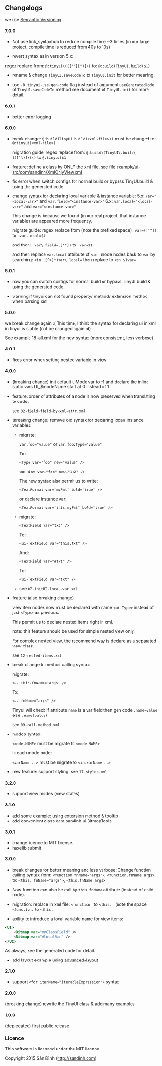 ## Changelogs
we use [Semantic Versioning](http://semver.org/)

#### 7.0.0
+ Not use tink_syntaxhub to reduce compile time ~3 times
    (in our large project, compile time is reduced from 40s to 10s)

+ revert syntax as in version 5.x:

regex replace from:
`@:tinyui\((['"][^)]+)`
to:
`@:build(TinyUI.build($1)`

+ rename & change `TinyUI.saveCodeTo` to `TinyUI.init` for better meaning.

+ use `-D tinyui-use-gen-code` flag instead of argument `useGeneratedCode` of `TinyUI.saveCodeTo` method
    see document of `TinyUI.init` for more detail.

#### 6.0.1
+ better error logging

#### 6.0.0
+ break change:
  `@:build(TinyUI.build(<xml-file>))`
must be changed to:
  `@:tinyui(<xml-file>)`

    migration guide: regex replace from:
`@:build\(TinyUI\.build\(([^\)]+)\)` to
`@:tinyui($1`

+ feature: define a class by ONLY the xml file.
see file [example/ui-src/com/sandinh/XmlOnlyView.xml](example/ui-src/com/sandinh/XmlOnlyView.xml)

+ fix error when switch configs for normal build or bypass TinyUI.build & using the generated code.

+ change syntax for declaring local variable & instance variable:
    5.x: `var="<local-var>"` and `var.field="<instance-var>"`
    6.x: `var.local="<local-var>"` and `var="<instance-var>"`

    This change is because we found (in our real project) that instance variables are appeared more frequently.
    
    migrate guide: regex replace from (note the prefixed space)
    ` var=(['"])` to ` var.local=$1`
    
    and then:
    ` var\.field=(['"])` to ` var=$1`
    
    and then replace `var.local` attribute of `<in ` mode nodes back to `var` by searching:
    `<in ([^>]*)var\.local=` then replace to `<in $1var=`

#### 5.0.1
+ now you can switch configs for normal build or bypass TinyUI.build & using the generated code.

+ warning if tinyui can not found property/ method/ extension method when parsing xml

#### 5.0.0
we break change again :(
This time, I think the syntax for declaring ui in xml in tinyui is stable (not be changed again :d)

See example 18-all.xml for the new syntax (more consistent, less verbose)

#### 4.0.1
+ fixes error when setting nested variable in view

#### 4.0.0
+ (breaking change) init default uiMode var to -1 and declare the inline static vars UI_$modeName start at 0 instead of 1

+ feature: order of attributes of a node is now preserved when translating to code.

    see `02-field-field-by-xml-attr.xml`

+ (breaking change) remove old syntax for declaring local/ instance variables:
    
    + migrate:
        
        `var.foo="value"` or `var.foo:Type="value"`
        
        To:
        
        `<Type var="foo" new="value" />`
        
        ex:
        `<Int var="foo" new="1+2" />`
        
        The new syntax also permit us to write:
        
        `<TextFormat var="myFmt" bold="true" />`
        
        or declare instance var:
        
        `<TextFormat var="this.myFmt" bold="true" />`
        
    + migrate:
        
        `<TextField var="txt" />`
        
        To:
        
        `<ui-TextField var="this.txt" />`
        
        And:
        
        `<TextField var="#txt" />`
        
        To:
        
        `<ui-TextField var="txt" />`
        
    + see `07-initUI-local-var.xml`

+ feature (also breaking change):

    view item nodes now must be declared with name `<ui-Type>` instead of just `<Type>` as previous.

    This permit us to declare nested items right in xml.

    note: this feature should be used for simple nested view only.

    For complex nested view, the recommend way is declare as a separated view class.

    see `12-nested-items.xml`
    
+ break change in method calling syntax:
    
    migrate:
    
    `<.. this.fnName="args" />`
    
    To:
    
    `<.. fnName="args" />`
    
    Tinyui will check if attribute `name` is a var field then gen code `.name=value` else `.name(value)`
    
    see `09-call-method.xml`
    
+ modes syntax:

    `<mode.NAME>` must be migrate to `<mode-NAME>`
    
    in each mode node:
    
    `<varName ..>` must be migrate to `<in.varName ..>`

+ new feature: support styling. see `17-styles.xml`

#### 3.2.0
+ support view modes (view states)

#### 3.1.0
+ add some example: using extension method & tooltip
+ add convenient class com.sandinh.ui.BitmapTools

#### 3.0.1
+ change licence to MIT license.
+ haxelib submit

#### 3.0.0
+ break changes for better meaning and less verbose:
Change function calling syntax from:
`<function fnName="args">`, `<function.fnName args>`
to:
`<this. fnName="args">`, `<this.fnName args>`

+ Now function can also be call by `this.fnName` attribute (instead of child node).

+ migration: replace in xml file:
  `<function ` to `<this. ` (note the space)
  `<function.` to `<this.`

+ ability to introduce a local variable name for view items:
```xml
<UI>
    <Bitmap var="myClassField" />
    <Bitmap var="#localVar" />
</UI>
```
As always, see the generated code for detail.

+ add layout example using [advanced-layout](https://github.com/player-03/advanced-layout)

#### 2.1.0
+ support `<for iterName="iterableExpression">` syntax
#### 2.0.0
(breaking change) rewrite the TinyUI class & add many examples
#### 1.0.0
(deprecated) first public release

### Licence
This software is licensed under the MIT license.

Copyright 2015 Sân Đình (http://sandinh.com)
